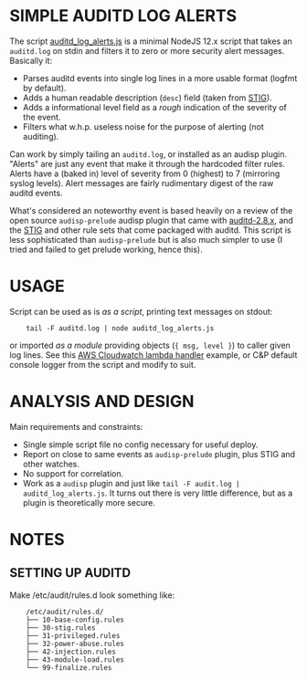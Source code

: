 # SIMPLE AUDITD LOG ALERTS
The script [auditd_log_alerts.js](./auditd_log_alerts.js) is a minimal NodeJS 12.x script that takes an `auditd.log` on stdin and filters it to zero or more security alert messages. Basically it:

  - Parses auditd events into single log lines in a more usable format (logfmt by default).
  - Adds a human readable description (`desc`) field (taken from [STIG][stig]).
  - Adds a informational level field as a *rough* indication of the severity of the event.
  - Filters what w.h.p. useless noise for the purpose of alerting (not auditing).

Can work by simply tailing an `auditd.log`, or installed as an audisp plugin. "Alerts" are just any event that make it through the hardcoded filter rules. Alerts have a (baked in) level of severity from 0 (highest) to 7 (mirroring syslog levels). Alert messages are fairly rudimentary digest of the raw auditd events.

What's considered an noteworthy event is based heavily on a review of the open source `audisp-prelude` audisp plugin that came with [auditd-2.8.x][audit_src], and the [STIG][stig] and other rule sets that come packaged with auditd. This script is less sophisticated than `audisp-prelude` but is also much simpler to use (I tried and failed to get prelude working, hence this).

# USAGE
Script can be used as is *as a script*, printing text messages on stdout:

        tail -F auditd.log | node auditd_log_alerts.js

or imported *as a module* providing objects (`{ msg, level }`) to caller given log lines. See this [AWS Cloudwatch lambda handler](docs/cloudwatch_reader.skel.js) example, or C&P default console logger from the script and modify to suit.

# ANALYSIS AND DESIGN
Main requirements and constraints:

  - Single simple script file no config necessary for useful deploy.
  - Report on close to same events as `audisp-prelude` plugin, plus STIG and other watches.
  - No support for correlation.
  - Work as a `audisp` plugin and just like `tail -F audit.log | auditd_log_alerts.js`. It turns out there is very little difference, but as a plugin is theoretically more secure.

# NOTES

## SETTING UP AUDITD
Make /etc/audit/rules.d look something like:

        /etc/audit/rules.d/
        ├── 10-base-config.rules
        ├── 30-stig.rules
        ├── 31-privileged.rules
        ├── 32-power-abuse.rules
        ├── 42-injection.rules
        ├── 43-module-load.rules
        └── 99-finalize.rules

[audit_src]: http://deb.debian.org/debian/pool/main/a/audit/audit_2.8.4.orig.tar.gz
[stig]: https://docs.bmc.com/docs/discovery/111/stig-rules-for-rhel6-met-using-compliance-script-669206959.html#STIGrulesforRHEL6metusingcompliancescript-STIGrulesforauditing
